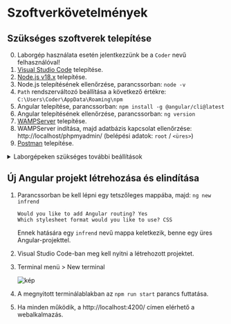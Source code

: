 # Szoftverkövetelmények

## Szükséges szoftverek telepítése
0. Laborgép használata esetén jelentkezzünk be a `Coder` nevű felhasználóval!
1. [Visual Studio Code](https://code.visualstudio.com/) telepítése.
2. [Node.js v18.x](https://nodejs.org/dist/latest-v18.x/node-v18.14.2-x64.msi) telepítése.
3. Node.js telepítésének ellenőrzése, parancssorban: `node -v`
4. `Path` rendszerváltozó beállítása a következő értékre: `C:\Users\Coder\AppData\Roaming\npm`
5. Angular telepítése, parancssorban: `npm install -g @angular/cli@latest`
6. Angular telepítésének ellenőrzése, parancssorban: `ng version`
7. [WAMPServer](https://sourceforge.net/projects/wampserver/files/WampServer%203/WampServer%203.0.0/wampserver3.3.0_x64.exe/download) telepítése.
8. WAMPServer indítása, majd adatbázis kapcsolat ellenőrzése: http://localhost/phpmyadmin/ (belépési adatok: `root` / `<üres>`)
9. [Postman](https://dl.pstmn.io/download/latest/win64) telepítése.

<details>
<summary>Laborgépeken szükséges további beállítások</summary>

Amennyiben a parancssorban a `node -v` és `ng --version` parancsokra hibaüzenetet kapunk, végezzük el a következő beállításokat. Ezek hatására a VSCode-ba integrált terminálban elérhetőek lesznek a szükséges parancsok.

1. A VSCode megnyitása után nyomjuk le a `Ctrl+Shift+P` billentyűkombinációt, az ablak tetején megjelenik az ún. „Command Palette”.
2. Gépeljük be az `open settings` keresőszót, majd válasszuk a „Preferences: Open Settings (JSON)” lehetőséget.
3. Az így megnyitott JSON dokumentum egy tetszőleges pontjára másoljuk be az alábbiakat, majd mentsük el a fájlt:
    ```json
    "terminal.integrated.shell.windows": "C:\\WINDOWS\\System32\\cmd.exe",
    "terminal.integrated.env.windows": {
        "PATH": "${env:APPDATA}\\npm;C:\\Program Files\\nodejs;${env:PATH}"
    },
    ```
4. Az ablak tetején látható „Terminal” menüben válasszuk a „New Terminal” lehetőséget, majd futtassuk az alábbi parancsot, ellenőrizve a beállítás sikerességét:
    ```
    ng --version
    ```
</details>

## Új Angular projekt létrehozása és elindítása
1. Parancssorban be kell lépni egy tetszőleges mappába, majd: `ng new infrend`
    ```
    Would you like to add Angular routing? Yes
    Which stylesheet format would you like to use? CSS
    ```
    Ennek hatására egy `infrend` nevű mappa keletkezik, benne egy üres Angular-projekttel.

2. Visual Studio Code-ban meg kell nyitni a létrehozott projektet.
3. Terminal menü > New terminal

    ![kép](https://user-images.githubusercontent.com/14952854/220696206-66b76fe4-1b76-40fd-878f-5f7aa84379d8.png)

5. A megnyitott terminálablakban az ``npm run start`` parancs futtatása.
6. Ha minden működik, a http://localhost:4200/ címen elérhető a webalkalmazás.
